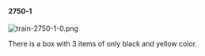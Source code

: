 #### 2750-1
![train-2750-1-0.png](https://github.com/lil-lab/nlvr/raw/master/nlvr/train/images/65/train-2750-1-0.png "train-2750-1-0.png")

There is a box with 3 items of only black and yellow color.